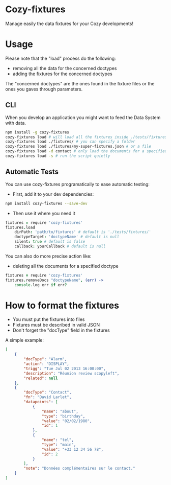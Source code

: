 # Cozy-fixtures
Manage easily the data fixtures for your Cozy developments!

# Usage
Please note that the "load" process do the following:

* removing all the data for the concerned doctypes
* adding the fixtures for the concerned doctypes

The "concerned doctypes" are the ones found in the fixture files or the ones you gaves through parameters.

## CLI
When you develop an application you might want to feed the Data System with data.

```bash
npm install -g cozy-fixtures
cozy-fixtures load # will load all the fixtures inside ./tests/fixtures/
cozy-fixtures load ./fixtures/ # you can specify a folder
cozy-fixtures load ./fixtures/my-super-fixtures.json # or a file
cozy-fixtures load -d contact # only load the documents for a specified doctype
cozy-fixtures load -s # run the script quietly
```

## Automatic Tests
You can use cozy-fixtures programatically to ease automatic testing:

* First, add it to your dev dependencies:
```bash
npm install cozy-fixtures --save-dev
```
* Then use it where you need it

```coffeescript
fixtures = require 'cozy-fixtures'
fixtures.load
    dirPath: 'path/to/fixtures' # default is './tests/fixtures/'
    doctypeTarget: 'doctypeName' # default is null
    silent: true # default is false
    callback: yourCallback # default is null
```

You can also do more precise action like:

* deleting all the documents for a specified doctype

```coffeescript
fixtures = require 'cozy-fixtures'
fixtures.removeDocs "doctypeName", (err) ->
    console.log err if err?
```

# How to format the fixtures
* You must put the fixtures into files
* Fixtures must be described in valid JSON
* Don't forget the "docType" field in the fixtures

A simple example:
```json
[
    {
        "docType": "Alarm",
        "action": "DISPLAY",
        "trigg": "Tue Jul 02 2013 16:00:00",
        "description": "Réunion review scopyleft",
        "related": null
    },
    {
        "docType": "Contact",
        "fn": "David Larlet",
        "datapoints": [
            {
                "name": "about",
                "type": "birthday",
                "value": "02/02/1980",
                "id": 1
            },
            {
                "name": "tel",
                "type": "main",
                "value": "+33 12 34 56 78",
                "id": 2
            }
        ],
        "note": "Données complémentaires sur le contact."
    }
]
```
